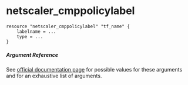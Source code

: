 # netscaler_cmppolicylabel

```
resource "netscaler_cmppolicylabel" "tf_name" {
    labelname = ...
    type = ...
}
```

##### Argument Reference

See [official documentation page](https://developer-docs.citrix.com/projects/netscaler-nitro-api/en/11.0/configuration/compression/cmppolicylabel/cmppolicylabel/) for possible values for these arguments and for an exhaustive list of arguments.

